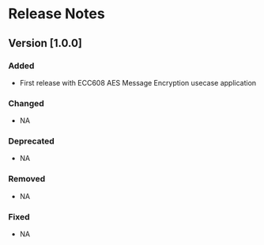 # Release Notes

## Version [1.0.0]

### Added
- First release with ECC608 AES Message Encryption usecase application

### Changed
- NA

### Deprecated
- NA

### Removed
- NA

### Fixed
- NA
